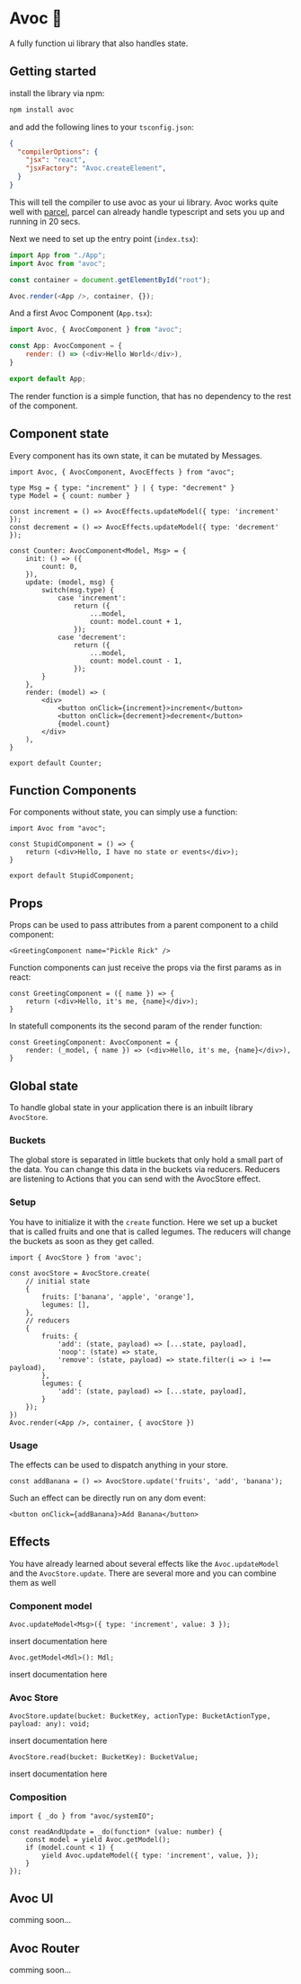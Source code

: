 # Avoc 🥑
A fully function ui library that also handles state.

## Getting started
install the library via npm:

```bash
npm install avoc
```

and add the following lines to your `tsconfig.json`:
```json
{
  "compilerOptions": {
    "jsx": "react",
    "jsxFactory": "Avoc.createElement",
  }
}
```
This will tell the compiler to use avoc as your ui library.
Avoc works quite well with [parcel](https://parceljs.org/), parcel can already handle typescript and sets you up and running in 20 secs.

Next we need to set up the entry point (`index.tsx`):
```js
import App from "./App";
import Avoc from "avoc";

const container = document.getElementById("root");

Avoc.render(<App />, container, {});
```

And a first Avoc Component (`App.tsx`):
```js
import Avoc, { AvocComponent } from "avoc";

const App: AvocComponent = {
    render: () => (<div>Hello World</div>),
}

export default App;
```

The render function is a simple function, that has no dependency to the rest of the component.

## Component state

Every component has its own state, it can be mutated by Messages.
```tsx
import Avoc, { AvocComponent, AvocEffects } from "avoc";

type Msg = { type: "increment" } | { type: "decrement" }
type Model = { count: number }

const increment = () => AvocEffects.updateModel({ type: 'increment' });
const decrement = () => AvocEffects.updateModel({ type: 'decrement' });

const Counter: AvocComponent<Model, Msg> = {
    init: () => ({
        count: 0,
    }),
    update: (model, msg) {
        switch(msg.type) {
            case 'increment':
                return ({
                    ...model,
                    count: model.count + 1,
                });
            case 'decrement':
                return ({
                    ...model,
                    count: model.count - 1,
                });
        }
    },
    render: (model) => (
        <div>
            <button onClick={increment}>increment</button>
            <button onClick={decrement}>decrement</button>
            {model.count}
        </div>
    ),
}

export default Counter;
```

## Function Components
For components without state, you can simply use a function:
```tsx
import Avoc from "avoc";

const StupidComponent = () => {
    return (<div>Hello, I have no state or events</div>);
}

export default StupidComponent;
```

## Props
Props can be used to pass attributes from a parent component to a child component:
```tsx
<GreetingComponent name="Pickle Rick" />
```
Function components can just receive the props via the first params as in react:
```tsx
const GreetingComponent = ({ name }) => {
    return (<div>Hello, it's me, {name}</div>);
}
```

In statefull components its the second param of the render function:
```tsx
const GreetingComponent: AvocComponent = {
    render: (_model, { name }) => (<div>Hello, it's me, {name}</div>),
}
```

## Global state
To handle global state in your application there is an inbuilt library `AvocStore`. 

### Buckets
The global store is separated in little buckets that only hold a small part of the data. You can change this data in the buckets via reducers. Reducers are listening to Actions that you can send with the AvocStore effect.

### Setup
You have to initialize it with the `create` function. Here we set up a bucket that is called fruits and one that is called legumes. The reducers will change the buckets as soon as they get called.
```tsx
import { AvocStore } from 'avoc';

const avocStore = AvocStore.create(
    // initial state
    {
        fruits: ['banana', 'apple', 'orange'],
        legumes: [],
    },
    // reducers
    {
        fruits: {
            'add': (state, payload) => [...state, payload],
            'noop': (state) => state,
            'remove': (state, payload) => state.filter(i => i !== payload),
        },
        legumes: {
            'add': (state, payload) => [...state, payload],
        }
    });
})
Avoc.render(<App />, container, { avocStore })
```
### Usage
The effects can be used to dispatch anything in your store.
```tsx
const addBanana = () => AvocStore.update('fruits', 'add', 'banana');
```
Such an effect can be directly run on any dom event:
```tsx
<button onClick={addBanana}>Add Banana</button>
```

## Effects
You have already learned about several effects like the `Avoc.updateModel` and the `AvocStore.update`. There are several more and you can combine them as well
### Component model
```tsx
Avoc.updateModel<Msg>({ type: 'increment', value: 3 });
```
insert documentation here
```tsx
Avoc.getModel<Mdl>(): Mdl;
```
insert documentation here

### Avoc Store 
```tsx
AvocStore.update(bucket: BucketKey, actionType: BucketActionType, payload: any): void;
```
insert documentation here
```tsx
AvocStore.read(bucket: BucketKey): BucketValue;
```
insert documentation here

### Composition
```tsx
import { _do } from "avoc/systemIO";

const readAndUpdate = _do(function* (value: number) {
    const model = yield Avoc.getModel();
    if (model.count < 1) {
        yield Avoc.updateModel({ type: 'increment', value, });
    }
});
```

## Avoc UI
comming soon...

## Avoc Router
comming soon... 